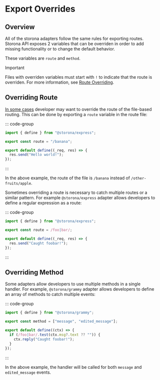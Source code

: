 # Export Overrides

## Overview

All of the storona adapters follow the same rules for exporting routes. Storona API exposes 2 variables that can be overriden in order to add missing functionality or to change the default behavior.

These variables are `route` and `method`.

> [!IMPORTANT]
> Files with overriden variables must start with `!` to indicate that the route is overriden. For more information, see [Route Overriding](/learning/rules-of-architecture#route-overriding).

## Overriding Route

[In some cases](/guide/introduction#limitations) developer may want to override the route of the file-based routing. This can be done by exporting a `route` variable in the route file:

::: code-group

```ts [routes/other-fruits/!apple.get.ts]
import { define } from "@storona/express";

export const route = "/banana";

export default define((_req, res) => {
  res.send("Hello world!");
});
```

:::

In the above example, the route of the file is `/banana` instead of `/other-fruits/apple`.

Sometimes overriding a route is necessary to catch multiple routes or a similar pattern. For example `@storona/express` adapter allows developers to define a regular expression as a route:

::: code-group

```ts [routes/!catch-foobar.get.ts]
import { define } from "@storona/express";

export const route = /foo|bar/;

export default define((_req, res) => {
  res.send("Caught foobar!");
});
```

:::

## Overriding Method

Some adapters allow developers to use multiple methods in a single handler. For example, `@storona/grammy` adapter allows developers to define an array of methods to catch multiple events:

::: code-group

```ts [routes/!catch-foobar.message.ts]
import { define } from "@storona/grammy";

export const method = ["message", "edited_message"];

export default define((ctx) => {
  if (/foo|bar/.test(ctx.msg?.text ?? "")) {
    ctx.reply("Caught foobar!");
  }
});
```

:::

In the above example, the handler will be called for both `message` and `edited_message` events.
